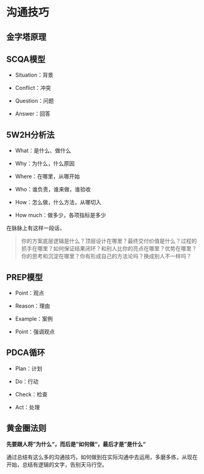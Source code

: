 # 沟通技巧

## 金字塔原理

## SCQA模型

- Situation：背景

- Conflict：冲突

- Question：问题

- Answer：回答

## 5W2H分析法

- What：是什么、做什么

- Why：为什么，什么原因

- Where：在哪里，从哪开始

- Who：谁负责，谁来做，谁验收

- How：怎么做，什么方法，从哪切入

- How much：做多少，各项指标是多少

在脉脉上有这样一段话，

> 你的方案底层逻辑是什么？顶层设计在哪里？最终交付价值是什么？过程的抓手在哪里？如何保证结果闭环？和别人比你的亮点在哪里？优势在哪里？你的思考和沉淀在哪里？你有形成自己的方法论吗？换成别人不一样吗？

## PREP模型

- Point：观点

- Reason：理由

- Example：案例

- Point：强调观点

## PDCA循环

- Plan：计划

- Do：行动

- Check：检查

- Act：处理

## 黄金圈法则

**先要跟人将”为什么“，而后是”如何做“，最后才是”是什么“**

通过总结有这么多的沟通技巧，如何做到在实际沟通中去运用，多磨多练，从现在开始，总结有逻辑的文字，告别天马行空。
